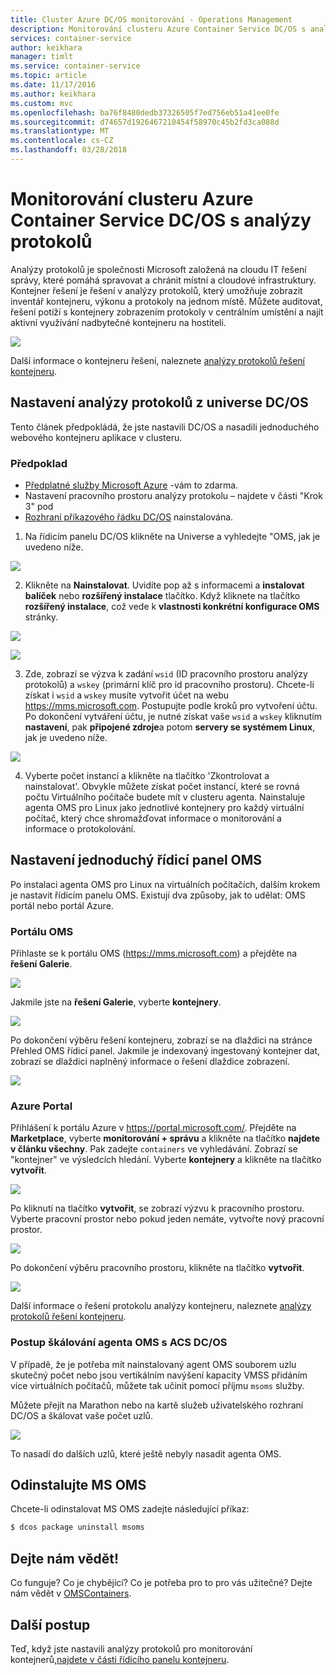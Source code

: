 ```yaml
---
title: Cluster Azure DC/OS monitorování - Operations Management
description: Monitorování clusteru Azure Container Service DC/OS s analýzy protokolů.
services: container-service
author: keikhara
manager: timlt
ms.service: container-service
ms.topic: article
ms.date: 11/17/2016
ms.author: keikhara
ms.custom: mvc
ms.openlocfilehash: ba76f8480dedb37326505f7ed756eb51a41ee0fe
ms.sourcegitcommit: d74657d1926467210454f58970c45b2fd3ca088d
ms.translationtype: MT
ms.contentlocale: cs-CZ
ms.lasthandoff: 03/28/2018
---
```

# <a name="monitor-an-azure-container-service-dcos-cluster-with-log-analytics"></a>Monitorování clusteru Azure Container Service DC/OS s analýzy protokolů

Analýzy protokolů je společnosti Microsoft založená na cloudu IT řešení správy, které pomáhá spravovat a chránit místní a cloudové infrastruktury. Kontejner řešení je řešení v analýzy protokolů, který umožňuje zobrazit inventář kontejneru, výkonu a protokoly na jednom místě. Můžete auditovat, řešení potíží s kontejnery zobrazením protokoly v centrálním umístění a najít aktivní využívání nadbytečné kontejneru na hostiteli.

![](media/container-service-monitoring-oms/image1.png)

Další informace o kontejneru řešení, naleznete [analýzy protokolů řešení kontejneru](../../log-analytics/log-analytics-containers.md).

## <a name="setting-up-log-analytics-from-the-dcos-universe"></a>Nastavení analýzy protokolů z universe DC/OS


Tento článek předpokládá, že jste nastavili DC/OS a nasadili jednoduchého webového kontejneru aplikace v clusteru.

### <a name="pre-requisite"></a>Předpoklad
- [Předplatné služby Microsoft Azure](https://azure.microsoft.com/free/) -vám to zdarma.  
- Nastavení pracovního prostoru analýzy protokolu – najdete v části "Krok 3" pod
- [Rozhraní příkazového řádku DC/OS](https://dcos.io/docs/1.8/usage/cli/install/) nainstalována.

1. Na řídicím panelu DC/OS klikněte na Universe a vyhledejte "OMS, jak je uvedeno níže.

![](media/container-service-monitoring-oms/image2.png)

2. Klikněte na **Nainstalovat**. Uvidíte pop až s informacemi a **instalovat balíček** nebo **rozšířený instalace** tlačítko. Když kliknete na tlačítko **rozšířený instalace**, což vede k **vlastnosti konkrétní konfigurace OMS** stránky.

![](media/container-service-monitoring-oms/image3.png)

![](media/container-service-monitoring-oms/image4.png)

3. Zde, zobrazí se výzva k zadání `wsid` (ID pracovního prostoru analýzy protokolů) a `wskey` (primární klíč pro id pracovního prostoru). Chcete-li získat i `wsid` a `wskey` musíte vytvořit účet na webu <https://mms.microsoft.com>.
Postupujte podle kroků pro vytvoření účtu. Po dokončení vytváření účtu, je nutné získat vaše `wsid` a `wskey` kliknutím **nastavení**, pak **připojené zdroje**a potom **servery se systémem Linux**, jak je uvedeno níže.

 ![](media/container-service-monitoring-oms/image5.png)

4. Vyberte počet instancí a klikněte na tlačítko 'Zkontrolovat a nainstalovat'. Obvykle můžete získat počet instancí, které se rovná počtu Virtuálního počítače budete mít v clusteru agenta. Nainstaluje agenta OMS pro Linux jako jednotlivé kontejnery pro každý virtuální počítač, který chce shromažďovat informace o monitorování a informace o protokolování.

## <a name="setting-up-a-simple-oms-dashboard"></a>Nastavení jednoduchý řídicí panel OMS

Po instalaci agenta OMS pro Linux na virtuálních počítačích, dalším krokem je nastavit řídicím panelu OMS. Existují dva způsoby, jak to udělat: OMS portál nebo portál Azure.

### <a name="oms-portal"></a>Portálu OMS 

Přihlaste se k portálu OMS (<https://mms.microsoft.com>) a přejděte na **řešení Galerie**.

![](media/container-service-monitoring-oms/image6.png)

Jakmile jste na **řešení Galerie**, vyberte **kontejnery**.

![](media/container-service-monitoring-oms/image7.png)

Po dokončení výběru řešení kontejneru, zobrazí se na dlaždici na stránce Přehled OMS řídicí panel. Jakmile je indexovaný ingestovaný kontejner dat, zobrazí se dlaždici naplněný informace o řešení dlaždice zobrazení.

![](media/container-service-monitoring-oms/image8.png)

### <a name="azure-portal"></a>Azure Portal 

Přihlášení k portálu Azure v <https://portal.microsoft.com/>. Přejděte na **Marketplace**, vyberte **monitorování + správu** a klikněte na tlačítko **najdete v článku všechny**. Pak zadejte `containers` ve vyhledávání. Zobrazí se "kontejner" ve výsledcích hledání. Vyberte **kontejnery** a klikněte na tlačítko **vytvořit**.

![](media/container-service-monitoring-oms/image9.png)

Po kliknutí na tlačítko **vytvořit**, se zobrazí výzvu k pracovního prostoru. Vyberte pracovní prostor nebo pokud jeden nemáte, vytvořte nový pracovní prostor.

![](media/container-service-monitoring-oms/image10.PNG)

Po dokončení výběru pracovního prostoru, klikněte na tlačítko **vytvořit**.

![](media/container-service-monitoring-oms/image11.png)

Další informace o řešení protokolu analýzy kontejneru, naleznete [analýzy protokolů řešení kontejneru](../../log-analytics/log-analytics-containers.md).

### <a name="how-to-scale-oms-agent-with-acs-dcos"></a>Postup škálování agenta OMS s ACS DC/OS 

V případě, že je potřeba mít nainstalovaný agent OMS souborem uzlu skutečný počet nebo jsou vertikálním navýšení kapacity VMSS přidáním více virtuálních počítačů, můžete tak učinit pomocí příjmu `msoms` služby.

Můžete přejít na Marathon nebo na kartě služeb uživatelského rozhraní DC/OS a škálovat vaše počet uzlů.

![](media/container-service-monitoring-oms/image12.PNG)

To nasadí do dalších uzlů, které ještě nebyly nasadit agenta OMS.

## <a name="uninstall-ms-oms"></a>Odinstalujte MS OMS

Chcete-li odinstalovat MS OMS zadejte následující příkaz:

```bash
$ dcos package uninstall msoms
```

## <a name="let-us-know"></a>Dejte nám vědět!
Co funguje? Co je chybějící? Co je potřeba pro to pro vás užitečné? Dejte nám vědět v <a href="mailto:OMSContainers@microsoft.com">OMSContainers</a>.

## <a name="next-steps"></a>Další postup

 Teď, když jste nastavili analýzy protokolů pro monitorování kontejnerů,[najdete v části řídicího panelu kontejneru](../../log-analytics/log-analytics-containers.md).
